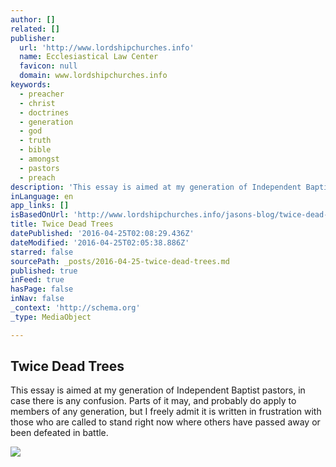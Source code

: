 ```yaml
---
author: []
related: []
publisher:
  url: 'http://www.lordshipchurches.info'
  name: Ecclesiastical Law Center
  favicon: null
  domain: www.lordshipchurches.info
keywords:
  - preacher
  - christ
  - doctrines
  - generation
  - god
  - truth
  - bible
  - amongst
  - pastors
  - preach
description: 'This essay is aimed at my generation of Independent Baptist pastors, in case there is any confusion. Parts of it may, and probably do apply to members of any generation, but I freely admit it is written in frustration with those who are called to stand right now where others have passed away or been defeated in battle.'
inLanguage: en
app_links: []
isBasedOnUrl: 'http://www.lordshipchurches.info/jasons-blog/twice-dead-trees'
title: Twice Dead Trees
datePublished: '2016-04-25T02:08:29.436Z'
dateModified: '2016-04-25T02:05:38.886Z'
starred: false
sourcePath: _posts/2016-04-25-twice-dead-trees.md
published: true
inFeed: true
hasPage: false
inNav: false
_context: 'http://schema.org'
_type: MediaObject

---
```

<article style=""><h1>Twice Dead Trees</h1><p>This essay is aimed at my generation of Independent Baptist pastors, in case there is any confusion. Parts of it may, and probably do apply to members of any generation, but I freely admit it is written in frustration with those who are called to stand right now where others have passed away or been defeated in battle.</p><img src="http://www.lordshipchurches.info/uploads/4/3/1/1/43111853/6338574_orig.jpg" /></article>